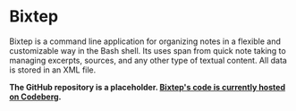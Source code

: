 # Bixtep
Bixtep is a command line application for organizing notes in a flexible and customizable way in the Bash shell. Its uses span from quick note taking to managing excerpts, sources, and any other type of textual content. All data is stored in an XML file.

**The GitHub repository is a placeholder. [Bixtep's code is currently hosted on Codeberg](https://codeberg.org/konstruktiv/Bixtep).**
